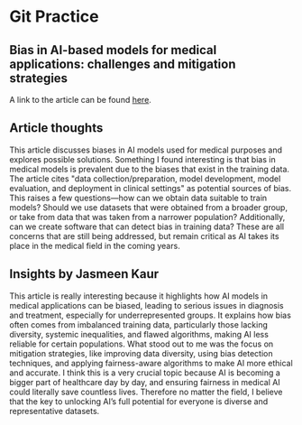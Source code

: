 # Git Practice
## Bias in AI-based models for medical applications: challenges and mitigation strategies
A link to the article can be found [here](https://www.nature.com/articles/s41746-023-00858-z).

## Article thoughts
This article discusses biases in AI models used for medical purposes and explores possible solutions. Something I found interesting is that bias in medical models is prevalent due to the biases that exist in the training data. The article cites "data collection/preparation, model development, model evaluation, and deployment in clinical settings" as potential sources of bias. This raises a few questions—how can we obtain data suitable to train models? Should we use datasets that were obtained from a broader group, or take from data that was taken from a narrower population? Additionally, can we create software that can detect bias in training data? These are all concerns that are still being addressed, but remain critical as AI takes its place in the medical field in the coming years. 

## Insights by Jasmeen Kaur 
This article is really interesting because it highlights how AI models in medical applications can be biased, leading to serious issues in diagnosis and treatment, especially for underrepresented groups. It explains how bias often comes from imbalanced training data, particularly those lacking diversity, systemic inequalities, and flawed algorithms, making AI less reliable for certain populations. What stood out to me was the focus on mitigation strategies, like improving data diversity, using bias detection techniques, and applying fairness-aware algorithms to make AI more ethical and accurate. I think this is a very crucial topic because AI is becoming a bigger part of healthcare day by day, and ensuring fairness in medical AI could literally save countless lives. Therefore no matter the field, I believe that the key to unlocking AI’s full potential for everyone is diverse and representative datasets. 

